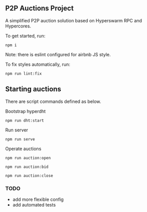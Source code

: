 ## P2P Auctions Project

A simplified P2P auction solution based on Hyperswarm RPC and Hypercores.

To get started, run:

```
npm i
```

Note: there is eslint configured for airbnb JS style.

To fix styles automatically, run:

```
npm run lint:fix
```

## Starting auctions

There are script commands defined as below.

Bootstrap hyperdht

```
npm run dht:start
```

Run server

```
npm run serve
```

Operate auctions

```
npm run auction:open
```

```
npm run auction:bid
```

```
npm run auction:close
```

### TODO

- add more flexible config
- add automated tests

